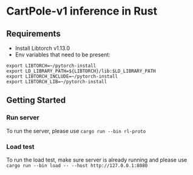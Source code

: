 # CartPole-v1 inference in Rust

## Requirements
- Install Libtorch v1.13.0
- Env variables that need to be present:
```
export LIBTORCH=~/pytorch-install
export LD_LIBRARY_PATH=${LIBTORCH}/lib:$LD_LIBRARY_PATH
export LIBTORCH_INCLUDE=~/pytorch-install
export LIBTORCH_LIB=~/pytorch-install
```

## Getting Started

### Run server
To run the server, please use ```cargo run --bin rl-proto```

### Load test
To run the load test, make sure server is already running and please use ```cargo run --bin load -- --host http://127.0.0.1:8080```
